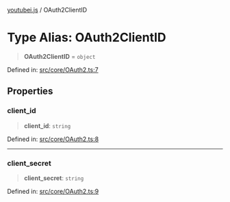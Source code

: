 [youtubei.js](../README.md) / OAuth2ClientID

# Type Alias: OAuth2ClientID

> **OAuth2ClientID** = `object`

Defined in: [src/core/OAuth2.ts:7](https://github.com/LuanRT/YouTube.js/blob/41b810629b3dc2bbebfa322c0c452c3f7303e993/src/core/OAuth2.ts#L7)

## Properties

### client\_id

> **client\_id**: `string`

Defined in: [src/core/OAuth2.ts:8](https://github.com/LuanRT/YouTube.js/blob/41b810629b3dc2bbebfa322c0c452c3f7303e993/src/core/OAuth2.ts#L8)

***

### client\_secret

> **client\_secret**: `string`

Defined in: [src/core/OAuth2.ts:9](https://github.com/LuanRT/YouTube.js/blob/41b810629b3dc2bbebfa322c0c452c3f7303e993/src/core/OAuth2.ts#L9)
